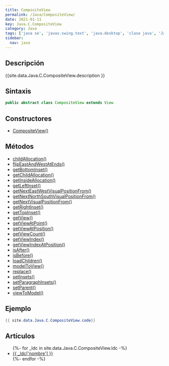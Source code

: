 ```yaml
---
title: CompositeView
permalink: /Java/CompositeView/
date: 2021-01-11
key: Java.C.CompositeView
category: Java
tags: ['java se', 'javax.swing.text', 'java.desktop', 'clase java', 'Java 1.0']
sidebar: 
  nav: java
---
```


## Descripción
{{site.data.Java.C.CompositeView.description }}

## Sintaxis
~~~java
public abstract class CompositeView extends View
~~~

## Constructores
* [CompositeView()](/Java/CompositeView/CompositeView/)

## Métodos
* [childAllocation()](/Java/CompositeView/childAllocation/)
* [flipEastAndWestAtEnds()](/Java/CompositeView/flipEastAndWestAtEnds/)
* [getBottomInset()](/Java/CompositeView/getBottomInset/)
* [getChildAllocation()](/Java/CompositeView/getChildAllocation/)
* [getInsideAllocation()](/Java/CompositeView/getInsideAllocation/)
* [getLeftInset()](/Java/CompositeView/getLeftInset/)
* [getNextEastWestVisualPositionFrom()](/Java/CompositeView/getNextEastWestVisualPositionFrom/)
* [getNextNorthSouthVisualPositionFrom()](/Java/CompositeView/getNextNorthSouthVisualPositionFrom/)
* [getNextVisualPositionFrom()](/Java/CompositeView/getNextVisualPositionFrom/)
* [getRightInset()](/Java/CompositeView/getRightInset/)
* [getTopInset()](/Java/CompositeView/getTopInset/)
* [getView()](/Java/CompositeView/getView/)
* [getViewAtPoint()](/Java/CompositeView/getViewAtPoint/)
* [getViewAtPosition()](/Java/CompositeView/getViewAtPosition/)
* [getViewCount()](/Java/CompositeView/getViewCount/)
* [getViewIndex()](/Java/CompositeView/getViewIndex/)
* [getViewIndexAtPosition()](/Java/CompositeView/getViewIndexAtPosition/)
* [isAfter()](/Java/CompositeView/isAfter/)
* [isBefore()](/Java/CompositeView/isBefore/)
* [loadChildren()](/Java/CompositeView/loadChildren/)
* [modelToView()](/Java/CompositeView/modelToView/)
* [replace()](/Java/CompositeView/replace/)
* [setInsets()](/Java/CompositeView/setInsets/)
* [setParagraphInsets()](/Java/CompositeView/setParagraphInsets/)
* [setParent()](/Java/CompositeView/setParent/)
* [viewToModel()](/Java/CompositeView/viewToModel/)

## Ejemplo
~~~java
{{ site.data.Java.C.CompositeView.code}}
~~~

## Artículos
<ul>
{%- for _ldc in site.data.Java.C.CompositeView.ldc -%}
   <li>
       <a href="{{_ldc['url'] }}">{{ _ldc['nombre'] }}</a>
   </li>
{%- endfor -%}
</ul>

